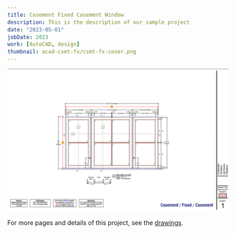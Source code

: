 ```yaml
---
title: Casement Fixed Casement Window
description: This is the description of our sample project
date: "2023-05-01"
jobDate: 2023
work: [AutoCAD, design]
thumbnail: acad-csmt-fx/csmt-fx-cover.png
---
```


[![Casement Fixed Casement Window](csmt-fx-cover.png)](csmt-fx-cover.png)

For more pages and details of this project, see the [drawings](Csmt-FX-Csmt.pdf "drawings").
